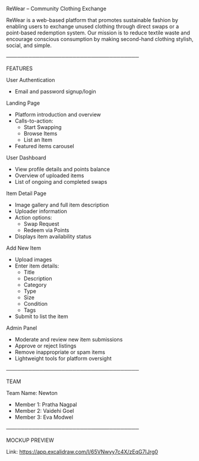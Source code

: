 ReWear – Community Clothing Exchange

ReWear is a web-based platform that promotes sustainable fashion by enabling users to exchange unused clothing through direct swaps or a point-based redemption system. Our mission is to reduce textile waste and encourage conscious consumption by making second-hand clothing stylish, social, and simple.

────────────────────────────────────

FEATURES

User Authentication
* Email and password signup/login

Landing Page
* Platform introduction and overview
* Calls-to-action:
  * Start Swapping
  * Browse Items
  * List an Item
* Featured items carousel

User Dashboard
* View profile details and points balance
* Overview of uploaded items
* List of ongoing and completed swaps

Item Detail Page
* Image gallery and full item description
* Uploader information
* Action options:
  * Swap Request
  * Redeem via Points
* Displays item availability status

Add New Item
* Upload images
* Enter item details:
  * Title
  * Description
  * Category
  * Type
  * Size
  * Condition
  * Tags
* Submit to list the item

Admin Panel
* Moderate and review new item submissions
* Approve or reject listings
* Remove inappropriate or spam items
* Lightweight tools for platform oversight

────────────────────────────────────

TEAM

Team Name: Newton

* Member 1: Pratha Nagpal
* Member 2: Vaidehi Goel
* Member 3: Eva Modwel

────────────────────────────────────

MOCKUP PREVIEW

Link: https://app.excalidraw.com/l/65VNwvy7c4X/zEqG7IJrg0
